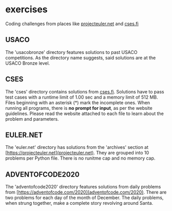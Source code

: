 # exercises
Coding challenges from places like [projecteuler.net](projecteuler.net) and [cses.fi](https://cses.fi)

## USACO
The 'usacobronze' directory features solutions to past USACO competitions. As the directory name suggests, said solutions are at the USACO Bronze level.

## CSES
The 'cses' directory contains solutions from [cses.fi](https://cses.fi). Solutions have to pass test cases with a runtime limit of 1.00 sec and a memory limit of 512 MB. Files beginning with an asterisk (*) mark the incomplete ones. When running all programs, there is **no prompt for input**, as per the website guidelines. Please read the website attached to each file to learn about the problem and parameters.

## EULER.NET
The 'euler.net' directory has solutions from the 'archives' section at [https://projecteuler.net](projecteuler.net). They are grouped into 10 problems per Python file. There is no runitme cap and no memory cap.

## ADVENTOFCODE2020
The 'adventofcode2020' directory features solutions from daily problems from [https://adventofcode.com/2020](adventofcode.com/2020). There are two problems for each day of the month of December. The daily problems, when strung together, make a complete story revolving around Santa.
